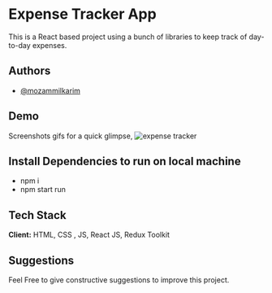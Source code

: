 # Expense Tracker App
This is a React based project using a bunch of libraries
to keep track of day-to-day expenses.
## Authors

- [@mozammilkarim](https://github.com/mozammilkarim)


## Demo

Screenshots gifs for a quick glimpse,
![expense tracker](https://user-images.githubusercontent.com/47852028/176362840-9003c9f5-d2b0-4a2e-b8aa-93c12a79ecb9.gif)


## Install Dependencies to run on local machine
 - npm i
 - npm start run


## Tech Stack

**Client:** HTML, CSS ,  JS, React JS, Redux Toolkit





## Suggestions

Feel Free to give constructive suggestions to improve this project.

